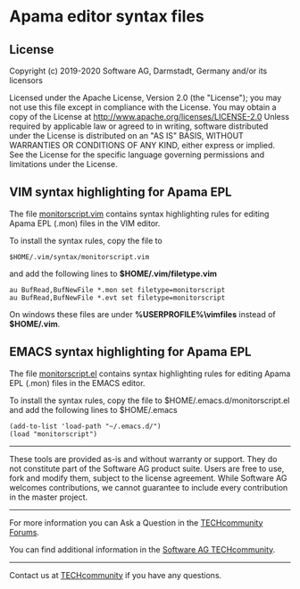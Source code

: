 # Apama editor syntax files

## License

Copyright (c) 2019-2020 Software AG, Darmstadt, Germany and/or its licensors

Licensed under the Apache License, Version 2.0 (the "License"); you may not use this
file except in compliance with the License. You may obtain a copy of the License at
http://www.apache.org/licenses/LICENSE-2.0
Unless required by applicable law or agreed to in writing, software distributed under the
License is distributed on an "AS IS" BASIS, WITHOUT WARRANTIES OR CONDITIONS OF ANY KIND,
either express or implied. 
See the License for the specific language governing permissions and limitations under the License.

## VIM syntax highlighting for Apama EPL

The file [monitorscript.vim](monitorscript.vim) contains syntax highlighting
rules for editing Apama EPL (.mon) files in the VIM editor.

To install the syntax rules, copy the file to

    $HOME/.vim/syntax/monitorscript.vim

and add the following lines to **$HOME/.vim/filetype.vim**

    au BufRead,BufNewFile *.mon set filetype=monitorscript
    au BufRead,BufNewFile *.evt set filetype=monitorscript

On windows these files are under **%USERPROFILE%\vimfiles** instead of **$HOME/.vim**.

## EMACS syntax highlighting for Apama EPL

The file [monitorscript.el](monitorscript.el) contains syntax highlighting
rules for editing Apama EPL (.mon) files in the EMACS editor.

To install the syntax rules, copy the file to $HOME/.emacs.d/monitorscript.el
and add the following lines to $HOME/.emacs

    (add-to-list 'load-path "~/.emacs.d/")
    (load "monitorscript")


______________________
These tools are provided as-is and without warranty or support. They do not constitute part of the Software AG product suite. Users are free to use, fork and modify them, subject to the license agreement. While Software AG welcomes contributions, we cannot guarantee to include every contribution in the master project.	
___________________
For more information you can Ask a Question in the [TECHcommunity Forums](https://tech.forums.softwareag.com/tags/c/forum/1/apama).

You can find additional information in the [Software AG TECHcommunity](https://tech.forums.softwareag.com/tag/apama).
__________________
Contact us at [TECHcommunity](mailto:technologycommunity@softwareag.com?subject=Github/SoftwareAG) if you have any questions.
